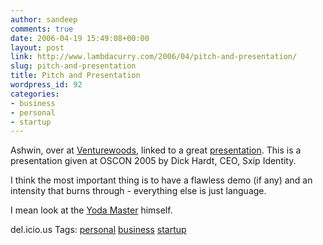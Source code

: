 ```yaml
---
author: sandeep
comments: true
date: 2006-04-19 15:49:08+00:00
layout: post
link: http://www.lambdacurry.com/2006/04/pitch-and-presentation/
slug: pitch-and-presentation
title: Pitch and Presentation
wordpress_id: 92
categories:
- business
- personal
- startup
---
```


Ashwin, over at [Venturewoods](http://www.venturewoods.org/), linked to a great [presentation](http://www.identity20.com/media/OSCON2005/). This is a presentation given at OSCON 2005 by Dick Hardt, CEO, Sxip Identity.

I think the most important thing is to have a flawless demo (if any) and an intensity that burns through - everything else is just language.

I mean look at the [Yoda Master](http://www.youtube.com/watch?v=xjfRICAisB0) himself.

del.icio.us Tags: [personal](http://del.icio.us/sss8ue/personal) [business](http://del.icio.us/sss8ue/business) [startup](http://del.icio.us/sss8ue/startup)
